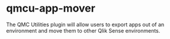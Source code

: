 # qmcu-app-mover
The QMC Utilities plugin will allow users to export apps out of an environment and move them to other Qlik Sense environments.
